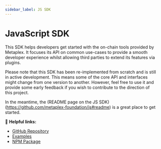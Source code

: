 ```yaml
---
sidebar_label: JS SDK
---
```


# JavaScript SDK

This SDK helps developers get started with the on-chain tools provided by Metaplex. It focuses its API on common
use-cases to provide a smooth developer experience whilst allowing third parties to extend its features via plugins.

Please note that this SDK has been re-implemented from scratch and is still in active development. This means some of
the core API and interfaces might change from one version to another. However, feel free to use it and provide some
early feedback if you wish to contribute to the direction of this project. 

In the meantime, the (README page on the JS SDK)(https://github.com/metaplex-foundation/js#readme) is a great place to get started.

🔗 **Helpful links:**

- [GitHub Repository](https://github.com/metaplex-foundation/js)
- [Examples](https://github.com/metaplex-foundation/js-examples)
- [NPM Package](https://www.npmjs.com/package/@metaplex-foundation/js)
